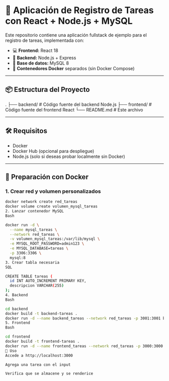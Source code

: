 # 📝 Aplicación de Registro de Tareas con React + Node.js + MySQL

Este repositorio contiene una aplicación fullstack de ejemplo para el registro de tareas, implementada con:

- 💻 **Frontend:** React 18
- 🔧 **Backend:** Node.js + Express
- 🐬 **Base de datos:** MySQL 8
- 🐳 **Contenedores Docker** separados (sin Docker Compose)

---

## 📦 Estructura del Proyecto

.
├── backend/ # Código fuente del backend Node.js
├── frontend/ # Código fuente del frontend React
└── README.md # Este archivo

---

## 🛠️ Requisitos

- Docker
- Docker Hub (opcional para despliegue)
- Node.js (solo si deseas probar localmente sin Docker)

---

## 🐳 Preparación con Docker

### 1. Crear red y volumen personalizados

```bash
docker network create red_tareas
docker volume create volumen_mysql_tareas
2. Lanzar contenedor MySQL
Bash

docker run -d \
  --name mysql_tareas \
  --network red_tareas \
  -v volumen_mysql_tareas:/var/lib/mysql \
  -e MYSQL_ROOT_PASSWORD=admin123 \
  -e MYSQL_DATABASE=tareas \
  -p 3306:3306 \
  mysql:8
3. Crear tabla necesaria
SQL

CREATE TABLE tareas (
  id INT AUTO_INCREMENT PRIMARY KEY,
  descripcion VARCHAR(255)
);
4. Backend
Bash

cd backend
docker build -t backend-tareas .
docker run -d --name backend_tareas --network red_tareas -p 3001:3001 backend-tareas
5. Frontend
Bash

cd frontend
docker build -t frontend-tareas .
docker run -d --name frontend_tareas --network red_tareas -p 3000:3000 frontend-tareas
🚀 Uso
Accede a http://localhost:3000

Agrega una tarea con el input

Verifica que se almacene y se renderice
```
